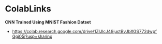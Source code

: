 # ColabLinks
**CNN Trained Using MNIST Fashion Datset**
- https://colab.research.google.com/drive/1ZlJIcJ49juctBvJbXGS772dwpfGgi05j?usp=sharing
